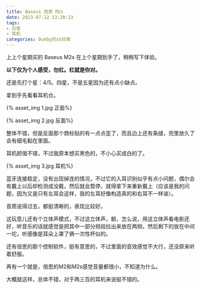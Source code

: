 ```yaml
---
title: Baseus 倍思 M2s
date: 2023-07-22 13:20:13
tags:
- 日常
- 耳机
categories: Dumby的sb日常
---
```


上上个星期买的 Baseus M2s 在上个星期到手了，稍稍写下体验。

<!--more-->

**以下仅为个人感受，勿杠。杠就是你对。**

还是先打个星：4/5。四星，不是五星因为还有点小缺点。

拿到手先看看耳机仓。

{% asset_img 1.jpg 正面%}

{% asset_img 2.jpg 反面%}

整体不错，但是反面那个商标贴的有一点点歪了，而且边上还有条缝，兜里放久了会有细毛黏在里面。

耳机颜值不错，不过我原本想买黑色的，不小心买成白的了。

{% asset_img 3.jpg 耳机%}

蓝牙连接稳定，没有出现掉连的情况，不过它的入耳识别似乎有点小问题，偶尔会有戴上以后却检测成没戴，然后就会暂停，就得拿下来重新戴上（应该是我的问题，因为又是只有左耳会这样，我的左耳好像构造真的和右耳不一样诶）。

音质说得过去，都挺清晰的，表现比较好。

这玩意儿还有个立体声模式，不过这立体声，额，怎么说，用这立体声看电影还好，听音乐的话就感觉是把其中一部分频段拉出来放在两侧，然后剩下的放在中间一坨，听感像是耳朵上罩了俩一次性杯似的。

还有倍思的那个控制软件，挺有意思的，不过里面的音效感觉不大行，还没原来听着舒服。

再有一个就是，倍思的M2和M2s感觉音量都很小，不知道为什么。

大概就这样，总体不错，对于两三百的耳机来说挺不错的。